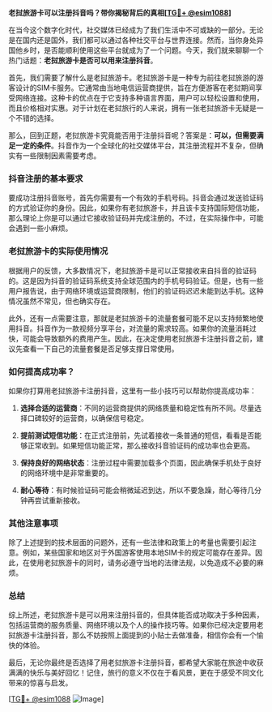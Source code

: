 **老挝旅游卡可以注册抖音吗？带你揭秘背后的真相[[TG💪+ @esim1088](https://t.me/s/esim1088)]**

在当今这个数字化时代，社交媒体已经成为了我们生活中不可或缺的一部分。无论是在国内还是国外，我们都可以通过各种社交平台与世界连接。然而，当你身处异国他乡时，是否能顺利使用这些平台就成为了一个问题。今天，我们就来聊聊一个热门话题：**老挝旅游卡是否可以用来注册抖音**。

首先，我们需要了解什么是老挝旅游卡。老挝旅游卡是一种专为前往老挝旅游的游客设计的SIM卡服务。它通常由当地电信运营商提供，旨在方便游客在老挝期间享受网络连接。这种卡的优点在于它支持多种语言界面，用户可以轻松设置和使用，而且价格相对实惠。对于计划在老挝旅行的人来说，拥有一张老挝旅游卡无疑是一个不错的选择。

那么，回到正题，老挝旅游卡究竟能否用于注册抖音呢？答案是：**可以，但需要满足一定的条件**。抖音作为一个全球化的社交媒体平台，其注册流程并不复杂，但确实有一些限制因素需要考虑。

### 抖音注册的基本要求

要成功注册抖音账号，首先你需要有一个有效的手机号码。抖音会通过发送验证码的方式验证你的身份。因此，如果你有老挝旅游卡，并且该卡支持国际短信功能，那么理论上你是可以通过它接收验证码并完成注册的。不过，在实际操作中，可能会遇到一些小麻烦。

### 老挝旅游卡的实际使用情况

根据用户的反馈，大多数情况下，老挝旅游卡是可以正常接收来自抖音的验证码的。这是因为抖音的验证码系统支持全球范围内的手机号码验证。但是，也有一些用户报告说，由于网络环境或运营商限制，他们的验证码迟迟未能到达手机。这种情况虽然不常见，但也确实存在。

此外，还有一点需要注意，那就是老挝旅游卡的流量套餐可能不足以支持频繁地使用抖音。抖音作为一款视频分享平台，对流量的需求较高。如果你的流量消耗过快，可能会导致额外的费用产生。因此，在决定使用老挝旅游卡注册抖音之前，建议先查看一下自己的流量套餐是否足够支撑日常使用。

### 如何提高成功率？

如果你打算用老挝旅游卡注册抖音，这里有一些小技巧可以帮助你提高成功率：

1. **选择合适的运营商**：不同的运营商提供的网络质量和稳定性有所不同。尽量选择口碑较好的运营商，以确保信号稳定。
   
2. **提前测试短信功能**：在正式注册前，先试着接收一条普通的短信，看看是否能够正常收到。如果短信功能正常，那么接收抖音验证码的成功率也会更高。

3. **保持良好的网络状态**：注册过程中需要加载多个页面，因此确保手机处于良好的网络环境中是非常重要的。

4. **耐心等待**：有时候验证码可能会稍微延迟到达，所以不要急躁，耐心等待几分钟再尝试重新接收。

### 其他注意事项

除了上述提到的技术层面的问题外，还有一些法律和政策上的考量也需要引起注意。例如，某些国家和地区对于外国游客使用本地SIM卡的规定可能存在差异。因此，在使用老挝旅游卡的同时，请务必遵守当地的法律法规，以免造成不必要的麻烦。

### 总结

综上所述，老挝旅游卡是可以用来注册抖音的，但具体能否成功取决于多种因素，包括运营商的服务质量、网络环境以及个人的操作技巧等。如果你已经决定要用老挝旅游卡注册抖音，那么不妨按照上面提到的小贴士去做准备，相信你会有一个愉快的体验。

最后，无论你最终是否选择了用老挝旅游卡注册抖音，都希望大家能在旅途中收获满满的快乐与美好回忆！记住，旅行的意义不仅在于看风景，更在于感受不同文化带来的惊喜与启发。

[[TG💪+ @esim1088](https://t.me/s/esim1088) ![Image](https://i.postimg.cc/4NQfJmqS/Snipaste-2025-05-13-00-14-12.png)]